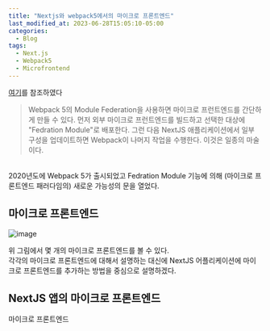 ```yaml
---
title: "Nextjs와 webpack5에서의 마이크로 프론트엔드"
last_modified_at: 2023-06-28T15:05:10-05:00
categories:
  - Blog
tags:
  - Next.js
  - Webpack5
  - Microfrontend
---
```

[여기](https://thekevinwang.com/2021/03/26/micro-frontends-nextjs)를 참조하였다

> Webpack 5의 Module Federation을 사용하면 마이크로 프런트엔드를 간단하게 만들 수 있다.
> 먼저 외부 마이크로 프런트엔드를 빌드하고 선택한 대상에 "Fedration Module"로 배포한다.
> 그런 다음 NextJS 애플리케이션에서 일부 구성을 업데이트하면 Webpack이 나머지 작업을 수행한다.
> 이것은 일종의 마술이다.
<br/>
2020년도에 Webpack 5가 출시되었고 Fedration Module 기능에 의해 (마이크로 프론트엔드 패러다임의) 새로운 가능성의 문을 열었다.

## 마이크로 프론트엔드

![image](https://github.com/lucky-sugar-park/lucky-sugar-park.github.io/assets/135287235/25c40314-29bc-4a05-a1fc-3527f3a07a67)  

위 그림에서 몇 개의 마이크로 프론트엔드를 볼 수 있다.  
각각의 마이크로 프론트엔드에 대해서 설명하는 대신에 NextJS 어플리케이션에 마이크로 프론트엔드를 추가하는 방법을 중심으로 설명하겠다.

## NextJS 앱의 마이크로 프론트엔드
마이크로 프론트엔드
